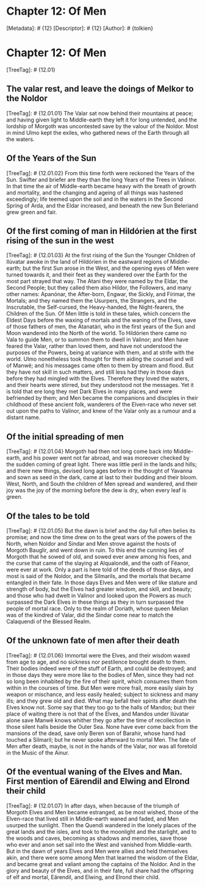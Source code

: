 # Chapter 12: Of Men
[Metadata]: # {12}
[Descriptor]: # {12}
[Author]: # {tolkien}
# Chapter 12: Of Men
[TreeTag]: # {12.01}
## The valar rest, and leave the doings of Melkor to the Noldor
[TreeTag]: # {12.01.01}
The Valar sat now behind their mountains at peace; and having given light to
Middle-earth they left it for long untended, and the lordship of Morgoth was
uncontested save by the valour of the Noldor. Most in mind Ulmo kept the
exiles, who gathered news of the Earth through all the waters.

## Of the Years of the Sun
[TreeTag]: # {12.01.02}
From this time forth were reckoned the Years of the Sun. Swifter and briefer
are they than the long Years of the Trees in Valinor. In that time the air of
Middle-earth became heavy with the breath of growth and mortality, and the
changing and ageing of all things was hastened exceedingly; life teemed upon
the soil and in the waters in the Second Spring of Arda, and the Eldar
increased, and beneath the new Sun Beleriand grew green and fair.

## Of the first coming of man in Hildórien at the first rising of the sun in the west
[TreeTag]: # {12.01.03}
At the first rising of the Sun the Younger Children of Ilúvatar awoke in the
land of Hildórien in the eastward regions of Middle-earth; but the first Sun
arose in the West, and the opening eyes of Men were turned towards it, and
their feet as they wandered over the Earth for the most part strayed that way.
The Atani they were named by the Eldar, the Second People; but they called them
also Hildor, the Followers, and many other names: Apanónar, the After-born,
Engwar, the Sickly, and Fírimar, the Mortals; and they named them the Usurpers,
the Strangers, and the Inscrutable, the Self-cursed, the Heavy-handed, the
Night-fearers, the Children of the Sun. Of Men little is told in these tales,
which concern the Eldest Days before the waxing of mortals and the waning of
the Elves, save of those fathers of men, the Atanatári, who in the first years
of the Sun and Moon wandered into the North of the world. To Hildórien there
came no Vala to guide Men, or to summon them to dwell in Valinor; and Men have
feared the Valar, rather than loved them, and have not understood the purposes
of the Powers, being at variance with them, and at strife with the world. Ulmo
nonetheless took thought for them aiding the counsel and will of Manwë; and his
messages came often to them by stream and flood. But they have not skill in
such matters, and still less had they in those days before they had mingled
with the Elves. Therefore they loved the waters, and their hearts were stirred,
but they understood not the messages. Yet it is told that ere long they met
Dark Elves in many places, and were befriended by them; and Men became the
companions and disciples in their childhood of these ancient folk, wanderers of
the Elven-race who never set out upon the paths to Valinor, and knew of the
Valar only as a rumour and a distant name.

## Of the initial spreading of men
[TreeTag]: # {12.01.04}
Morgoth had then not long come back into Middle-earth, and his power went not
far abroad, and was moreover checked by the sudden coming of great light. There
was little peril in the lands and hills; and there new things, devised long
ages before in the thought of Yavanna and sown as seed in the dark, came at
last to their budding and their bloom.  West, North, and South the children of
Men spread and wandered, and their joy was the joy of the morning before the
dew is dry, when every leaf is green.

## Of the tales to be told
[TreeTag]: # {12.01.05}
But the dawn is brief and the day full often belies its promise; and now the
time drew on to the great wars of the powers of the North, when Noldor and
Sindar and Men strove against the hosts of Morgoth Bauglir, and went down in
ruin. To this end the cunning lies of Morgoth that he sowed of old, and sowed
ever anew among his foes, and the curse that came of the slaying at Alqualondë,
and the oath of Fëanor, were ever at work. Only a part is here told of the
deeds of those days, and most is said of the Noldor, and the Silmarils, and the
mortals that became entangled in their fate. In those days Elves and Men were
of like stature and strength of body, but the Elves had greater wisdom, and
skill, and beauty; and those who had dwelt in Valinor and looked upon the
Powers as much surpassed the Dark Elves in these things as they in turn
surpassed the people of mortal race. Only to the realm of Doriath, whose queen
Melian was of the kindred of Valar, did the Sindar come near to match the
Calaquendi of the Blessed Realm.

## Of the unknown fate of men after their death
[TreeTag]: # {12.01.06}
Immortal were the Elves, and their wisdom waxed from age to age, and no
sickness nor pestilence brought death to them. Their bodies indeed were of the
stuff of Earth, and could be destroyed; and in those days they were more like
to the bodies of Men, since they had not so long been inhabited by the fire of
their spirit, which consumes them from within in the courses of time. But Men
were more frail, more easily slain by weapon or mischance, and less easily
healed; subject to sickness and many ills; and they grew old and died. What may
befall their spirits after death the Elves know not. Some say that they too go
to the halls of Mandos; but their place of waiting there is not that of the
Elves, and Mandos under Ilúvatar alone save Manwë knows whither they go after
the time of recollection in those silent halls beside the Outer Sea.  None have
ever come back from the mansions of the dead, save only Beren son of Barahir,
whose hand had touched a Silmaril; but he never spoke afterward to mortal Men.
The fate of Men after death, maybe, is not in the hands of the Valar, nor was
all foretold in the Music of the Ainur.

## Of the eventual waning of the Elves and Man. First mention of Eärendil and Elwing and Elrond their child
[TreeTag]: # {12.01.07}
In after days, when because of the triumph of Morgoth Elves and Men became
estranged, as be most wished, those of the Elven-race that lived still in
Middle-earth waned and faded, and Men usurped the sunlight.  Then the Quendi
wandered in the lonely places of the great lands and the isles, and took to the
moonlight and the starlight, and to the woods and caves, becoming as shadows
and memories, save those who ever and anon set sail into the West and vanished
from Middle-earth. But in the dawn of years Elves and Men were allies and held
themselves akin, and there were some among Men that learned the wisdom of the
Eldar, and became great and valiant among the captains of the Noldor. And in
the glory and beauty of the Elves, and in their fate, full share had the
offspring of elf and mortal, Eärendil, and Elwing, and Elrond their child.

